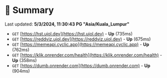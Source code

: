 # 📖 Summary
Last updated: **5/3/2024, 11:30:43 PG "Asia/Kuala_Lumpur"**

- `GET` [https://hst.ujol.dev](https://hst.ujol.dev) - **Up** (735ms)
- `GET` [https://reddviz.ujol.dev](https://reddviz.ujol.dev) - **Up** (675ms)
- `GET` [https://memeapi.cyclic.app](https://memeapi.cyclic.app) - **Up** (762ms)
- `GET` [https://klik.onrender.com/health](https://klik.onrender.com/health) - **Up** (358ms)
- `GET` [https://dumb.onrender.com](https://dumb.onrender.com) - **Up** (904ms)
